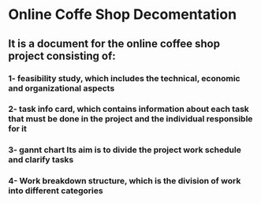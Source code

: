 # Online Coffe Shop Decomentation

## It is a document for the online coffee shop project consisting of:
### 1- feasibility study, which includes the technical, economic and organizational aspects
### 2- task info card, which contains information about each task that must be done in the project and the individual responsible for it
### 3- gannt chart Its aim is to divide the project work schedule and clarify tasks
### 4- Work breakdown structure, which is the division of work into different categories
